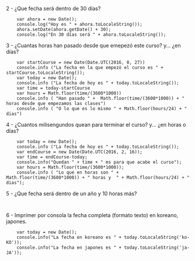 2 - ¿Que fecha será dentro de 30 días?
```
    var ahora = new Date();
    console.log("Hoy es " + ahora.toLocaleString());
    ahora.setDate(ahora.getDate() + 30);
    console.log("En 30 días será " + ahora.toLocaleString());
```

3 - ¿Cuantas horas han pasado desde que emepezó este curso? y... ¿en días?
```
    var startCourse = new Date(Date.UTC(2016, 0, 27))
    console.info ("La fecha en la que empezó el curso es " + startCourse.toLocaleString());
    var today = new Date();
    console.info ("La fecha de hoy es " + today.toLocaleString());
    var time = today-startCourse
    var hours = Math.floor(time/(3600*1000))
    console.info ( "Han pasado " +  Math.floor(time/(3600*1000)) + " horas desde que empezamos las clases")
    console.info ( "O lo que es lo mismo " + Math.floor(hours/24) + " dias")
```

4 - ¿Cuantos milisengundos quean para terminar el curso? y... ¿en horas o días?
```
    var today = new Date();
    console.info ("La fecha de hoy es " + today.toLocaleString());
    var endCourse = new Date(Date.UTC(2016, 2, 16));
    var time = endCourse-today;
    console.info("Quedan " + time + " ms para que acabe el curso");
    var hours = Math.floor(time/(3600*1000));
    console.info ( "Lo que en horas son " +  Math.floor(time/(3600*1000)) + " horas y  " + Math.floor(hours/24) + " dias");
```

5 - ¿Que fecha será dentro de un año y 10 horas más?
```


```
6 - Imprimer por consola la fecha completa (formato texto) en koreano, japones.
```
    var today = new Date();
    console.info("La fecha en koreano es " + today.toLocaleString('ko-KO'));
    console.info("La fecha en japones es " + today.toLocaleString('ja-JA'));
```